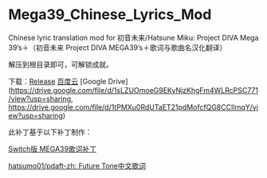 # Mega39_Chinese_Lyrics_Mod
Chinese lyric translation mod for 初音未来/Hatsune Miku: Project DIVA Mega 39’s＋（初音未来 Project DIVA MEGA39’s＋歌词与歌曲名汉化翻译）



解压到根目录即可，可解锁成就。



下载：[Release](https://github.com/jiut/Mega39_Chinese_Lyrics_Mod/releases) [百度云](https://pan.baidu.com/s/1QJqKwLlYbxuEk4SL23GxSQ?pwd=8p9r) [Google Drive](https://drive.google.com/file/d/1sLZUOmoeG9EKyNjzKhgFm4WLRcPSC771/view?usp=sharing, https://drive.google.com/file/d/1tPMXu0RdUTaET21pdMofcfQG8CCIImqY/view?usp=sharing)

此补丁基于以下补丁制作：

[Switch版 MEGA39歌词补丁](https://www.91tvg.com/forum.php?mod=viewthread&tid=198457) 

[hatsumo01/pdaft-zh: Future Tone中文歌词](https://github.com/hatsumo01/pdaft-zh)
